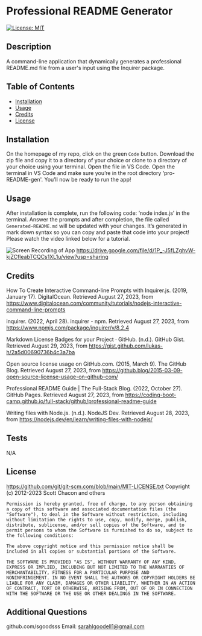 # Professional README Generator
  [![License: MIT](https://img.shields.io/badge/License-MIT-yellow.svg)](https://opensource.org/licenses/MIT)

  ## Description

  A command-line application that dynamically generates a professional README.md file from a user's input using the Inquirer package.

  ## Table of Contents 

  - [Installation](#installation)
  - [Usage](#usage)
  - [Credits](#credits)
  - [License](#license)

  ## Installation

  On the homepage of my repo, click on the green `Code` button.  Download the zip file and copy it to a directory of your choice or clone to a directory of your choice using your terminal. Open the file in VS Code. Open the terminal in VS Code and make sure you’re in the root directory ‘pro-README-gen'. You’ll now be ready to run the app!

  ## Usage

  After installation is complete, run the following code: ‘node index.js’ in the terminal. Answer the prompts and after completion, the file called `Generated-README.md` will be updated with your changes. It’s generated in mark down syntax so you can copy and paste that code into your project!  Please watch the video linked below for a tutorial.

  ![Screen Recording of App](https://drive.google.com/file/d/1P_-J5fLZghvW-kjZCfleabTCQCs1XL1u/view?usp=sharing)
  https://drive.google.com/file/d/1P_-J5fLZghvW-kjZCfleabTCQCs1XL1u/view?usp=sharing


  ## Credits
How To Create Interactive Command-line Prompts with Inquirer.js. (2019, January 17). DigitalOcean. Retrieved August 27, 2023, from https://www.digitalocean.com/community/tutorials/nodejs-interactive-command-line-prompts

inquirer. (2022, April 28). inquirer - npm. Retrieved August 27, 2023, from https://www.npmjs.com/package/inquirer/v/8.2.4

Markdown License Badges for your Project · GitHub. (n.d.). GitHub Gist. Retrieved August 29, 2023, from https://gist.github.com/lukas-h/2a5d00690736b4c3a7ba

Open source license usage on GitHub.com. (2015, March 9). The GitHub Blog. Retrieved August 27, 2023, from https://github.blog/2015-03-09-open-source-license-usage-on-github-com/

Professional README Guide | The Full-Stack Blog. (2022, October 27). GitHub Pages. Retrieved August 27, 2023, from https://coding-boot-camp.github.io/full-stack/github/professional-readme-guide

Writing files with Node.js. (n.d.). NodeJS Dev. Retrieved August 28, 2023, from https://nodejs.dev/en/learn/writing-files-with-nodejs/

  ## Tests
  
 N/A

  ## License
  https://github.com/git/git-scm.com/blob/main/MIT-LICENSE.txt
  Copyright (c) 2012-2023 Scott Chacon and others

    Permission is hereby granted, free of charge, to any person obtaining
    a copy of this software and associated documentation files (the
    "Software"), to deal in the Software without restriction, including
    without limitation the rights to use, copy, modify, merge, publish,
    distribute, sublicense, and/or sell copies of the Software, and to
    permit persons to whom the Software is furnished to do so, subject to
    the following conditions:
    
    The above copyright notice and this permission notice shall be
    included in all copies or substantial portions of the Software.
    
    THE SOFTWARE IS PROVIDED "AS IS", WITHOUT WARRANTY OF ANY KIND,
    EXPRESS OR IMPLIED, INCLUDING BUT NOT LIMITED TO THE WARRANTIES OF
    MERCHANTABILITY, FITNESS FOR A PARTICULAR PURPOSE AND
    NONINFRINGEMENT. IN NO EVENT SHALL THE AUTHORS OR COPYRIGHT HOLDERS BE
    LIABLE FOR ANY CLAIM, DAMAGES OR OTHER LIABILITY, WHETHER IN AN ACTION
    OF CONTRACT, TORT OR OTHERWISE, ARISING FROM, OUT OF OR IN CONNECTION
    WITH THE SOFTWARE OR THE USE OR OTHER DEALINGS IN THE SOFTWARE.

  ## Additional Questions
  github.com/sgoodsss
  Email: sarahlgoodell1@gmail.com
